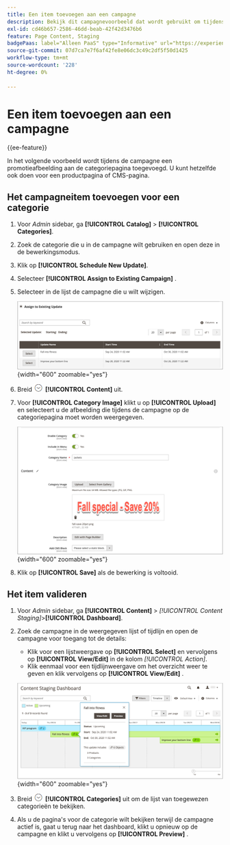 ```yaml
---
title: Een item toevoegen aan een campagne
description: Bekijk dit campagnevoorbeeld dat wordt gebruikt om tijdens de campagne een promotieafbeelding aan de categoriepagina toe te voegen.
exl-id: cd46b657-2586-46dd-beab-42f42d3476b6
feature: Page Content, Staging
badgePaas: label="Alleen PaaS" type="Informative" url="https://experienceleague.adobe.com/nl/docs/commerce/user-guides/product-solutions" tooltip="Is alleen van toepassing op Adobe Commerce op Cloud-projecten (door Adobe beheerde PaaS-infrastructuur) en op projecten in het veld."
source-git-commit: 07d7ca7e7f6af42fe8e06dc3c49c2df5f50d1425
workflow-type: tm+mt
source-wordcount: '228'
ht-degree: 0%

---
```


# Een item toevoegen aan een campagne

{{ee-feature}}

In het volgende voorbeeld wordt tijdens de campagne een promotieafbeelding aan de categoriepagina toegevoegd. U kunt hetzelfde ook doen voor een productpagina of CMS-pagina.

## Het campagneitem toevoegen voor een categorie

1. Voor _Admin_ sidebar, ga **[!UICONTROL Catalog]** > **[!UICONTROL Categories]**.

1. Zoek de categorie die u in de campagne wilt gebruiken en open deze in de bewerkingsmodus.

1. Klik op **[!UICONTROL Schedule New Update]**.

1. Selecteer **[!UICONTROL Assign to Existing Campaign]** .

1. Selecteer in de lijst de campagne die u wilt wijzigen.

   ![ Toewijzend aan een bestaande campagne ](./assets/content-staging-assign-to-existing-campaign.png){width="600" zoomable="yes"}

1. Breid ![ selecteur van de Uitbreiding ](../assets/icon-display-expand.png) **[!UICONTROL Content]** uit.

1. Voor **[!UICONTROL Category Image]** klikt u op **[!UICONTROL Upload]** en selecteert u de afbeelding die tijdens de campagne op de categoriepagina moet worden weergegeven.

   ![ Toevoegend een categoriebeeld ](./assets/content-staging-existing-category-image.png){width="600" zoomable="yes"}

1. Klik op **[!UICONTROL Save]** als de bewerking is voltooid.

## Het item valideren

1. Voor _Admin_ sidebar, ga **[!UICONTROL Content]** > _[!UICONTROL Content Staging]_>**[!UICONTROL Dashboard]**.

1. Zoek de campagne in de weergegeven lijst of tijdlijn en open de campagne voor toegang tot de details:

   - Klik voor een lijstweergave op **[!UICONTROL Select]** en vervolgens op **[!UICONTROL View/Edit]** in de kolom _[!UICONTROL Action]_.
   - Klik eenmaal voor een tijdlijnweergave om het overzicht weer te geven en klik vervolgens op **[!UICONTROL View/Edit]** .

   ![ het detail van de Campagne ](./assets/content-staging-dashboard-summary.png){width="600" zoomable="yes"}

1. Breid ![ selecteur van de Uitbreiding ](../assets/icon-display-expand.png) **[!UICONTROL Categories]** uit om de lijst van toegewezen categorieën te bekijken.

1. Als u de pagina&#39;s voor de categorie wilt bekijken terwijl de campagne actief is, gaat u terug naar het dashboard, klikt u opnieuw op de campagne en klikt u vervolgens op **[!UICONTROL Preview]** .
